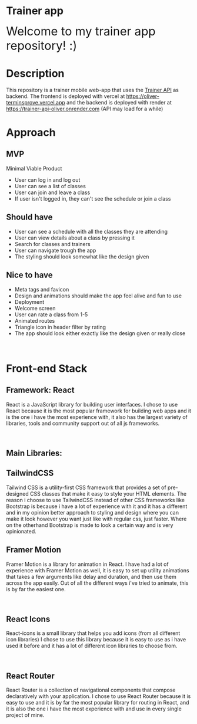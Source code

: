 # Trainer app

<font size="6">Welcome to my trainer app repository! :)</font>
<br />

# Description

This repository is a trainer mobile web-app that uses the [Trainer API](https://github.com/OtakuBoy420/trainer-api) as backend.
The frontend is deployed with vercel at https://oliver-terminsprove.vercel.app and the backend is deployed with render at https://trainer-api-oliver.onrender.com
(API may load for a while)

# Approach

## MVP

Minimal Viable Product

- User can log in and log out
- User can see a list of classes
- User can join and leave a class
- If user isn't logged in, they can't see the schedule or join a class

## Should have

- User can see a schedule with all the classes they are attending
- User can view details about a class by pressing it
- Search for classes and trainers
- User can navigate trough the app
- The styling should look somewhat like the design given

## Nice to have

- Meta tags and favicon
- Design and animations should make the app feel alive and fun to use
- Deployment
- Welcome screen
- User can rate a class from 1-5
- Animated routes
- Triangle icon in header filter by rating
- The app should look either exactly like the design given or really close

<br>

# Front-end Stack

## Framework: React

React is a JavaScript library for building user interfaces. I chose to use React because it is the most popular framework for building web apps and it is the one i have the most experience with, it also has the largest variety of libraries, tools and community support out of all js frameworks.

<br>

## Main Libraries:

## TailwindCSS

Tailwind CSS is a utility-first CSS framework that provides a set of pre-designed CSS classes that make it easy to style your HTML elements. The reason i choose to use TailwindCSS instead of other CSS frameworks like Bootstrap is because i have a lot of experience with it and it has a different and in my opinion better approach to styling and design where you can make it look however you want just like with regular css, just faster. Where on the otherhand Bootstrap is made to look a certain way and is very opinionated.

## Framer Motion

Framer Motion is a library for animation in React. I have had a lot of experience with Framer Motion as well, it is easy to set up utility animations that takes a few arguments like delay and duration, and then use them across the app easily. Out of all the different ways i've tried to animate, this is by far the easiest one.

<br>

## React Icons

React-icons is a small library that helps you add icons (from all different icon libraries) I chose to use this library because it is easy to use as i have used it before and it has a lot of different icon libraries to choose from.

<br>

## React Router

React Router is a collection of navigational components that compose declaratively with your application. I chose to use React Router because it is easy to use and it is by far the most popular library for routing in React, and it is also the one i have the most experience with and use in every single project of mine.
